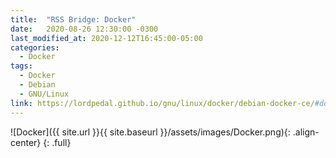 ```yaml
---
title:  "RSS Bridge: Docker"
date:   2020-08-26 12:30:00 -0300
last_modified_at: 2020-12-12T16:45:00-05:00
categories:
  - Docker
tags:
  - Docker
  - Debian
  - GNU/Linux
link: https://lordpedal.github.io/gnu/linux/docker/debian-docker-ce/#docker-rss-bridge
---
```


![Docker]({{ site.url }}{{ site.baseurl }}/assets/images/Docker.png){: .align-center}
{: .full}
